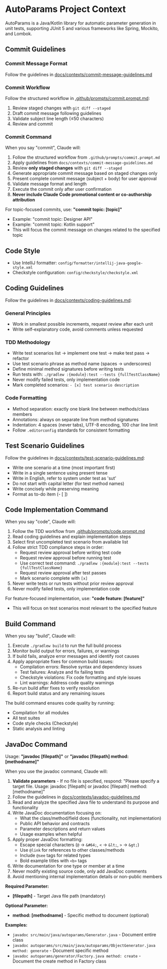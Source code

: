 # AutoParams Project Context

AutoParams is a Java/Kotlin library for automatic parameter generation in unit tests, supporting JUnit 5 and various frameworks like Spring, Mockito, and Lombok.

## Commit Guidelines

### Commit Message Format
Follow the guidelines in [docs/contexts/commit-message-guidelines.md](docs/contexts/commit-message-guidelines.md)

### Commit Workflow
Follow the structured workflow in [.github/prompts/commit.prompt.md](.github/prompts/commit.prompt.md):
1. Review staged changes with `git diff --staged`
2. Draft commit message following guidelines
3. Validate subject line length (≤50 characters)
4. Review and commit

### Commit Command
When you say "commit", Claude will:
1. Follow the structured workflow from `.github/prompts/commit.prompt.md`
2. Apply guidelines from `docs/contexts/commit-message-guidelines.md`
3. Review **only staged changes** with `git diff --staged`
4. Generate appropriate commit message based on staged changes only
5. Present complete commit message (subject + body) for user approval
6. Validate message format and length
7. Execute the commit only after user confirmation
8. **Never include Claude Code promotional content or co-authorship attribution**

For topic-focused commits, use: **"commit topic: [topic]"**
- Example: "commit topic: Designer API"
- Example: "commit topic: Kotlin support"
- This will focus the commit message on changes related to the specified topic

## Code Style
- Use IntelliJ formatter: `config/formatter/intellij-java-google-style.xml`
- Checkstyle configuration: `config/checkstyle/checkstyle.xml`

## Coding Guidelines
Follow the guidelines in [docs/contexts/coding-guidelines.md](docs/contexts/coding-guidelines.md):

### General Principles
- Work in smallest possible increments, request review after each unit
- Write self-explanatory code, avoid comments unless requested

### TDD Methodology
- Write test scenarios list → implement one test → make test pass → refactor
- Use test scenario phrase as method name (spaces → underscores)
- Define minimal method signatures before writing tests
- Run tests with: `./gradlew :{module}:test --tests {fullTestClassName}`
- Never modify failed tests, only implementation code
- Mark completed scenarios: `- [x] test scenario description`

### Code Formatting
- Method separation: exactly one blank line between methods/class members
- Annotations: always on separate line from method signatures
- Indentation: 4 spaces (never tabs), UTF-8 encoding, 100 char line limit
- Follow `.editorconfig` standards for consistent formatting

## Test Scenario Guidelines
Follow the guidelines in [docs/contexts/test-scenario-guidelines.md](docs/contexts/test-scenario-guidelines.md):
- Write one scenario at a time (most important first)
- Write in a single sentence using present tense
- Write in English, refer to system under test as 'sut'
- Do not start with capital letter (for test method names)
- Write concisely while preserving meaning
- Format as to-do item (- [ ])

## Code Implementation Command
When you say "code", Claude will:
1. Follow the TDD workflow from [.github/prompts/code.prompt.md](.github/prompts/code.prompt.md)
2. Read coding guidelines and explain implementation steps
3. Select first uncompleted test scenario from available list
4. Follow strict TDD compliance steps in order:
   - Request review approval before writing test code
   - Request review approval before running test
   - Use correct test command: `./gradlew :{module}:test --tests {fullTestClassName}`
   - Request review approval after test passes
   - Mark scenario complete with `[x]`
5. Never write tests or run tests without prior review approval
6. Never modify failed tests, only implementation code

For feature-focused implementation, use: **"code feature: [feature]"**
- This will focus on test scenarios most relevant to the specified feature

## Build Command
When you say "build", Claude will:
1. Execute `./gradlew build` to run the full build process
2. Monitor build output for errors, failures, or warnings
3. If build fails, analyze error messages and identify root causes
4. Apply appropriate fixes for common build issues:
   - Compilation errors: Resolve syntax and dependency issues
   - Test failures: Analyze and fix failing tests
   - Checkstyle violations: Fix code formatting and style issues
   - Lint warnings: Address code quality warnings
5. Re-run build after fixes to verify resolution
6. Report build status and any remaining issues

The build command ensures code quality by running:
- Compilation for all modules
- All test suites
- Code style checks (Checkstyle)
- Static analysis and linting

## JavaDoc Command
Usage: **"javadoc [filepath]"** or **"javadoc [filepath] method: [methodname]"**

When you use the javadoc command, Claude will:
1. **Validate parameters** - If no file is specified, respond: "Please specify a target file. Usage: javadoc [filepath] or javadoc [filepath] method: [methodname]"
2. Follow the guidelines in [docs/contexts/javadoc-guidelines.md](docs/contexts/javadoc-guidelines.md)
3. Read and analyze the specified Java file to understand its purpose and functionality
4. Write JavaDoc documentation focusing on:
   - What the class/method/field does (functionality, not implementation)
   - Public API behavior and contracts
   - Parameter descriptions and return values
   - Usage examples when helpful
5. Apply proper JavaDoc formatting:
   - Escape special characters (`@` → `&#64;`, `<` → `&lt;`, `>` → `&gt;`)
   - Use `@link` for references to other classes/methods
   - Include `@see` tags for related types
   - Bold example titles with `<b>` tags
6. Write documentation for one type or member at a time
7. Never modify existing source code, only add JavaDoc comments
8. Avoid mentioning internal implementation details or non-public members

**Required Parameter:**
- **[filepath]** - Target Java file path (mandatory)

**Optional Parameter:**
- **method: [methodname]** - Specific method to document (optional)

**Examples:**
- `javadoc src/main/java/autoparams/Generator.java` - Document entire class
- `javadoc autoparams/src/main/java/autoparams/ObjectGenerator.java method: generate` - Document specific method
- `javadoc autoparams/generator/Factory.java method: create` - Document the create method in Factory class

